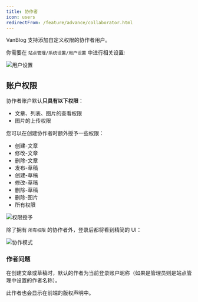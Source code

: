 ```yaml
---
title: 协作者
icon: users
redirectFrom: /feature/advance/collaborator.html
---
```


VanBlog 支持添加自定义权限的协作者用户。

你需要在 `站点管理/系统设置/用户设置` 中进行相关设置:

![用户设置](https://www.mereith.com/static/img/726f7b197b240a923b8473106d3d1200.clipboard-2022-09-03.png)

<!-- more -->

## 账户权限

协作者账户默认**只具有以下权限**：

- 文章、列表、图片的查看权限
- 图片的上传权限

您可以在创建协作者时额外授予一些权限：

- 创建-文章
- 修改-文章
- 删除-文章
- 发布-草稿
- 创建-草稿
- 修改-草稿
- 删除-草稿
- 删除-图片
- 所有权限

![权限授予](https://www.mereith.com/static/img/73ef0844436b7eee71d41b4b0c2033d2.clipboard-2022-09-03.png)

除了拥有 `所有权限` 的协作者外，登录后都将看到精简的 UI：

![协作模式](https://www.mereith.com/static/img/bbb3252731394960a7b307248a28a107.clipboard-2022-09-03.png)

### 作者问题

在创建文章或草稿时，默认的作者为当前登录账户昵称（如果是管理员则是站点管理中设置的作者名称）。

此作者也会显示在前端的版权声明中。
